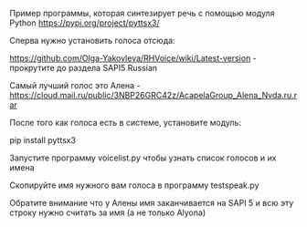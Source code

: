 Пример программы, которая синтезирует речь с помощью модуля Python https://pypi.org/project/pyttsx3/

Сперва нужно установить голоса отсюда:

https://github.com/Olga-Yakovleva/RHVoice/wiki/Latest-version - прокрутите до раздела SAPI5 Russian

Самый лучший голос это Алена - https://cloud.mail.ru/public/3NBP26GRC42z/AcapelaGroup_Alena_Nvda.ru.rar 

После того как голоса есть в системе, установите модуль:

pip install pyttsx3

Запустите программу voicelist.py чтобы узнать список голосов и их имена

Скопируйте имя нужного вам голоса в программу testspeak.py

Обратите внимание что у Алены имя заканчивается на SAPI 5 и всю эту строку нужно считать за имя (а не только Alyona)

